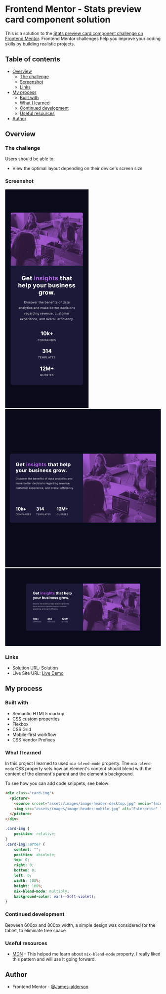 # Frontend Mentor - Stats preview card component solution

This is a solution to the [Stats preview card component challenge on Frontend Mentor](https://www.frontendmentor.io/challenges/stats-preview-card-component-8JqbgoU62). Frontend Mentor challenges help you improve your coding skills by building realistic projects. 

## Table of contents

- [Overview](#overview)
  - [The challenge](#the-challenge)
  - [Screenshot](#screenshot)
  - [Links](#links)
- [My process](#my-process)
  - [Built with](#built-with)
  - [What I learned](#what-i-learned)
  - [Continued development](#continued-development)
  - [Useful resources](#useful-resources)
- [Author](#author)

## Overview

### The challenge

Users should be able to:

- View the optimal layout depending on their device's screen size

### Screenshot

![](./assets/screenshots/mobile-design.png)
![](./assets/screenshots/tablet-design.png)
![](./assets/screenshots/desktop-design.png)

### Links

- Solution URL: [Solution](#)
- Live Site URL: [Live Demo](#)

## My process

### Built with

- Semantic HTML5 markup
- CSS custom properties
- Flexbox
- CSS Grid
- Mobile-first workflow
- CSS Vendor Prefixes

### What I learned

In this project I learned to used `mix-blend-mode` property. The `mix-blend-mode` CSS property sets how an element's content should blend with the content of the element's parent and the element's background.

To see how you can add code snippets, see below:

```html
<div class="card-img">
  <picture>
    <source srcset="assets/images/image-header-desktop.jpg" media="(min-width: 800px)">
    <img src="assets/images/image-header-mobile.jpg" alt="Enterprise" loading="lazy">
  </picture>
</div>
```
```css
.card-img {
	position: relative;
}
.card-img::after {
	content: "";
	position: absolute;
	top: 0;
	right: 0;
	bottom: 0;
	left: 0;
	width: 100%;
	height: 100%;
	mix-blend-mode: multiply;
	background-color: var(--Soft-violet);
}
```

### Continued development

Between 600px and 800px width, a simple design was considered for the tablet, to eliminate free space

### Useful resources

- [MDN](https://developer.mozilla.org/en-US/docs/Web/CSS/mix-blend-mode) - This helped me learn about `mix-blend-mode` property. I really liked this pattern and will use it going forward.

## Author

- Frontend Mentor - [@James-alderson](https://www.frontendmentor.io/profile/James-alderson)